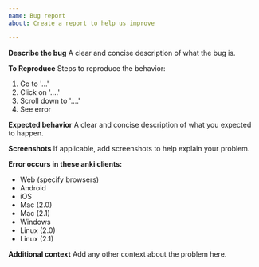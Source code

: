 ```yaml
---
name: Bug report
about: Create a report to help us improve

---
```


**Describe the bug**
A clear and concise description of what the bug is.

**To Reproduce**
Steps to reproduce the behavior:
1. Go to '...'
2. Click on '....'
3. Scroll down to '....'
4. See error

**Expected behavior**
A clear and concise description of what you expected to happen.

**Screenshots**
If applicable, add screenshots to help explain your problem.

**Error occurs in these anki clients:**
 - Web (specify browsers)
 - Android
 - iOS
 - Mac (2.0)
 - Mac (2.1)
 - Windows
 - Linux (2.0)
 - Linux (2.1)

**Additional context**
Add any other context about the problem here.
